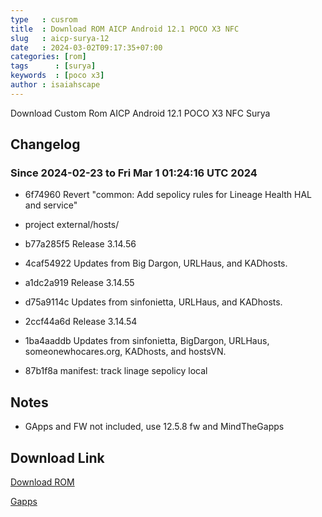 ```yaml
---
type   : cusrom
title  : Download ROM AICP Android 12.1 POCO X3 NFC
slug   : aicp-surya-12
date   : 2024-03-02T09:17:35+07:00
categories: [rom]
tags      : [surya]
keywords  : [poco x3]
author : isaiahscape
---
```


Download Custom Rom AICP Android 12.1 POCO X3 NFC Surya

## Changelog
### Since 2024-02-23 to Fri Mar  1 01:24:16 UTC 2024

- 6f74960 Revert "common: Add sepolicy rules for Lineage Health HAL and service"

- project external/hosts/
- b77a285f5 Release 3.14.56
- 4caf54922 Updates from Big Dargon, URLHaus, and KADhosts.
- a1dc2a919 Release 3.14.55
- d75a9114c Updates from sinfonietta, URLHaus, and KADhosts.
- 2ccf44a6d Release 3.14.54
- 1ba4aaddb Updates from sinfonietta, BigDargon, URLHaus, someonewhocares.org, KADhosts, and hostsVN.
- 87b1f8a manifest: track linage sepolicy local

## Notes
- GApps and FW not included, use 12.5.8 fw and MindTheGapps 

## Download Link
[Download ROM](https://dwnld.aicp-rom.com/device/surya/WEEKLY/aicp_surya_s-17.1-WEEKLY-20240301.zip)

[Gapps](https://litegapps.github.io)

